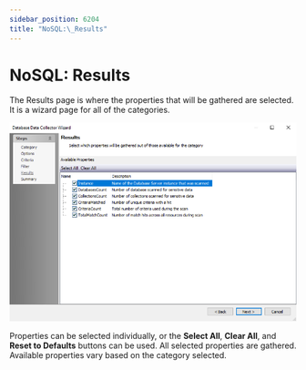 ```yaml
---
sidebar_position: 6204
title: "NoSQL:\_Results"
---
```


# NoSQL: Results

The Results page is where the properties that will be gathered are selected. It is a wizard page for all of the categories.

![NoSQL Data Collector Wizard Results page](../../../../../../../static/images/AccessAnalyzer_12.0/Content/Resources/Images/EnterpriseAuditor/Admin/DataCollector/NoSQL/Results.png "NoSQL Data Collector Wizard Results page")

Properties can be selected individually, or the **Select All**, **Clear All**, and **Reset to Defaults** buttons can be used. All selected properties are gathered. Available properties vary based on the category selected.